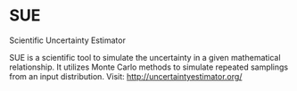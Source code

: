 # SUE
Scientific Uncertainty Estimator

SUE is a scientific tool to simulate the uncertainty in a given mathematical relationship. It utilizes Monte Carlo methods to simulate repeated samplings from an input distribution. Visit: http://uncertaintyestimator.org/

